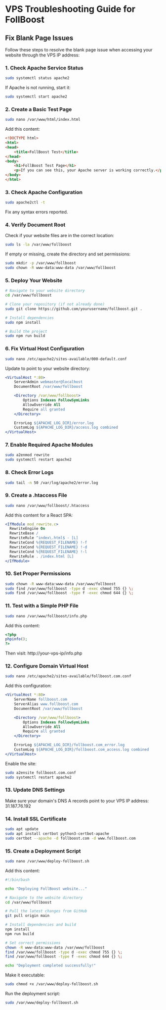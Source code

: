 # VPS Troubleshooting Guide for FollBoost

## Fix Blank Page Issues

Follow these steps to resolve the blank page issue when accessing your website through the VPS IP address:

### 1. Check Apache Service Status

```bash
sudo systemctl status apache2
```

If Apache is not running, start it:

```bash
sudo systemctl start apache2
```

### 2. Create a Basic Test Page

```bash
sudo nano /var/www/html/index.html
```

Add this content:

```html
<!DOCTYPE html>
<html>
<head>
    <title>FollBoost Test</title>
</head>
<body>
    <h1>FollBoost Test Page</h1>
    <p>If you can see this, your Apache server is working correctly.</p>
</body>
</html>
```

### 3. Check Apache Configuration

```bash
sudo apache2ctl -t
```

Fix any syntax errors reported.

### 4. Verify Document Root

Check if your website files are in the correct location:

```bash
sudo ls -la /var/www/follboost
```

If empty or missing, create the directory and set permissions:

```bash
sudo mkdir -p /var/www/follboost
sudo chown -R www-data:www-data /var/www/follboost
```

### 5. Deploy Your Website

```bash
# Navigate to your website directory
cd /var/www/follboost

# Clone your repository (if not already done)
sudo git clone https://github.com/yourusername/follboost.git .

# Install dependencies
sudo npm install

# Build the project
sudo npm run build
```

### 6. Fix Virtual Host Configuration

```bash
sudo nano /etc/apache2/sites-available/000-default.conf
```

Update to point to your website directory:

```apache
<VirtualHost *:80>
    ServerAdmin webmaster@localhost
    DocumentRoot /var/www/follboost

    <Directory /var/www/follboost>
        Options Indexes FollowSymLinks
        AllowOverride All
        Require all granted
    </Directory>

    ErrorLog ${APACHE_LOG_DIR}/error.log
    CustomLog ${APACHE_LOG_DIR}/access.log combined
</VirtualHost>
```

### 7. Enable Required Apache Modules

```bash
sudo a2enmod rewrite
sudo systemctl restart apache2
```

### 8. Check Error Logs

```bash
sudo tail -n 50 /var/log/apache2/error.log
```

### 9. Create a .htaccess File

```bash
sudo nano /var/www/follboost/.htaccess
```

Add this content for a React SPA:

```apache
<IfModule mod_rewrite.c>
  RewriteEngine On
  RewriteBase /
  RewriteRule ^index\.html$ - [L]
  RewriteCond %{REQUEST_FILENAME} !-f
  RewriteCond %{REQUEST_FILENAME} !-d
  RewriteCond %{REQUEST_FILENAME} !-l
  RewriteRule . /index.html [L]
</IfModule>
```

### 10. Set Proper Permissions

```bash
sudo chown -R www-data:www-data /var/www/follboost
sudo find /var/www/follboost -type d -exec chmod 755 {} \;
sudo find /var/www/follboost -type f -exec chmod 644 {} \;
```

### 11. Test with a Simple PHP File

```bash
sudo nano /var/www/follboost/info.php
```

Add this content:

```php
<?php
phpinfo();
?>
```

Then visit: http://your-vps-ip/info.php

### 12. Configure Domain Virtual Host

```bash
sudo nano /etc/apache2/sites-available/follboost.com.conf
```

Add this configuration:

```apache
<VirtualHost *:80>
    ServerName follboost.com
    ServerAlias www.follboost.com
    DocumentRoot /var/www/follboost

    <Directory /var/www/follboost>
        Options Indexes FollowSymLinks
        AllowOverride All
        Require all granted
    </Directory>

    ErrorLog ${APACHE_LOG_DIR}/follboost.com_error.log
    CustomLog ${APACHE_LOG_DIR}/follboost.com_access.log combined
</VirtualHost>
```

Enable the site:

```bash
sudo a2ensite follboost.com.conf
sudo systemctl restart apache2
```

### 13. Update DNS Settings

Make sure your domain's DNS A records point to your VPS IP address: 31.187.76.192

### 14. Install SSL Certificate

```bash
sudo apt update
sudo apt install certbot python3-certbot-apache
sudo certbot --apache -d follboost.com -d www.follboost.com
```

### 15. Create a Deployment Script

```bash
sudo nano /var/www/deploy-follboost.sh
```

Add this content:

```bash
#!/bin/bash

echo "Deploying FollBoost website..."

# Navigate to the website directory
cd /var/www/follboost

# Pull the latest changes from GitHub
git pull origin main

# Install dependencies and build
npm install
npm run build

# Set correct permissions
chown -R www-data:www-data /var/www/follboost
find /var/www/follboost -type d -exec chmod 755 {} \;
find /var/www/follboost -type f -exec chmod 644 {} \;

echo "Deployment completed successfully!"
```

Make it executable:

```bash
sudo chmod +x /var/www/deploy-follboost.sh
```

Run the deployment script:

```bash
sudo /var/www/deploy-follboost.sh
```
